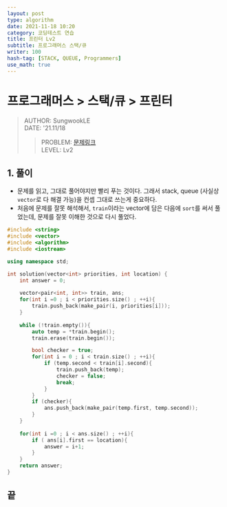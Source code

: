 ```yaml
---
layout: post
type: algorithm
date: 2021-11-18 10:20
category: 코딩테스트 연습
title: 프린터 Lv2
subtitle: 프로그래머스 스택/큐
writer: 100
hash-tag: [STACK, QUEUE, Programmers]
use_math: true
---
```



# 프로그래머스 > 스택/큐 > 프린터
> AUTHOR: SungwookLE    
> DATE: '21.11/18  
>> PROBLEM: [문제링크](https://programmers.co.kr/learn/courses/30/lessons/42587)  
>> LEVEL: Lv2   

## 1. 풀이
- 문제를 읽고, 그대로 풀어야지만 빨리 푸는 것이다. 그래서 stack, queue (사실상 `vector`로 다 해결 가능)을 컨셉 그대로 쓰는게 중요하다.
- 처음에 문제를 잘못 해석해서, `train`이라는 vector에 담은 다음에 `sort`를 써서 풀었는데, 문제를 잘못 이해한 것으로 다시 풀었다.

```c++
#include <string>
#include <vector>
#include <algorithm>
#include <iostream>

using namespace std;

int solution(vector<int> priorities, int location) {
    int answer = 0;
    
    vector<pair<int, int>> train, ans;
    for(int i =0 ; i < priorities.size() ; ++i){
        train.push_back(make_pair(i, priorities[i]));
    }
    
    while (!train.empty()){
        auto temp = *train.begin();
        train.erase(train.begin());

        bool checker = true;
        for(int i = 0 ; i < train.size() ; ++i){
            if (temp.second < train[i].second){
                train.push_back(temp);
                checker = false;
                break;
            }
        }
        if (checker){
            ans.push_back(make_pair(temp.first, temp.second));
        }
    }
    
    for(int i =0 ; i < ans.size() ; ++i){
        if ( ans[i].first == location){
            answer = i+1;
        }
    }
    return answer;
}
```

## 끝


